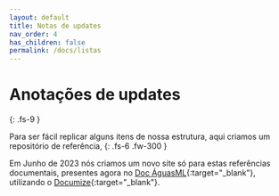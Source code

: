 ```yaml
---
layout: default
title: Notas de updates
nav_order: 4
has_children: false
permalink: /docs/listas
---
```


# Anotações de updates
{: .fs-9 }

Para ser fácil replicar alguns itens de nossa estrutura, aqui criamos um repositório de referência, 
{: .fs-6 .fw-300 }

Em Junho de 2023 nós criamos um novo site só para estas referências documentais, presentes agora no [Doc ÁguasML](https://docs.aguas.bio.br){:target="_blank"}, utilizando o [Documize](https://documize.com){:target="_blank"}.

